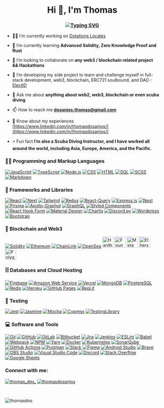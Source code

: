 <h1 align="center">Hi 👋, I'm <strong>Thomas</strong></h1>
<h3 align="center"> 
<a href="https://git.io/typing-svg"><img src="https://readme-typing-svg.herokuapp.com?font=Poppins&size=30&duration=2500&color=FFDE44&center=true&vCenter=true&multiline=true&repeat=false&width=620&height=100&lines=+A+passionate+Full+Stack+Web+Developer;%26%26+Blockchain+Developer" alt="Typing SVG" /></a>
</h3>

- 👨‍💻 I’m currently working on [Dotations Locales](https://gitlab.com/incubateur-territoires/startups/dotations-locales/dotations-locales-app)

- 🧠 I’m currently learning **Advanced Solidity, Zero Knowledge Proof and Rust**

- 🤝 I’m looking to collaborate on **any web3 / blockchain related project && Hackathons**

- 🌱 I’m developing my side project to learn and challenge myself in full-stack development, web3, blockchain, ERC721 soulbound, and DAO : [ElectID](https://github.com/ThomasDos/ElectID)

- 💬 Ask me about **anything about web2, web3, blockchain or even scuba diving**

- 📫 How to reach me **dosanjos.thomas@gmail.com**

- 📄 Know about my experiences [https://www.linkedin.com/in/thomasdosanjos/](https://www.linkedin.com/in/thomasdosanjos/)

- ⚡ Fun fact **I’m also a Scuba Diving Instructor, and I have worked all around the world, including Asia, Europe, America, and the Pacific.**



<h3>👨‍💻 Programming and Markup Languages</h3>

  <p>
      <a href="https://github.com/search?q=user%3AThomasDos+language%3Ajavascript"><img alt="JavaScript" src="https://img.shields.io/badge/JavaScript-F7DF1E.svg?logo=javascript&logoColor=black"></a>
      <a href="https://github.com/search?q=user%3AThomasDos+language%3AtypeScript"><img alt="TypeScript" src="https://img.shields.io/badge/TypeScript-007ACC.svg?logo=typescript&logoColor=white"></a>
      <a href="https://github.com/search?q=user%3AThomasDos+language%3Ajavascript"><img alt="Node.js" src="https://img.shields.io/badge/Node.js-43853D.svg?logo=node.js&logoColor=white"></a>
      <a href="https://github.com/search?q=user%3AThomasDos+language%3Acss"><img alt="CSS" src="https://img.shields.io/badge/CSS-1572B6.svg?logo=css3&logoColor=white"></a>
      <a href="https://github.com/search?q=user%3AThomasDos+language%3Ahtml"><img alt="HTML" src="https://img.shields.io/badge/HTML-E34F26.svg?logo=html5&logoColor=white"></a>
      <a href="https://github.com/search?q=user%3AThomasDos+language%3Asql"><img alt="SQL" src="https://custom-icon-badges.demolab.com/badge/SQL-025E8C.svg?logo=database&logoColor=white"></a>
      <a href="https://github.com/search?q=user%3AThomasDos+language%3Ascss"><img alt="SCSS" src="https://img.shields.io/badge/SASS-hotpink.svg?style=flat&logo=SASS&logoColor=white"></a>
      <a href="https://github.com/search?q=user%3AThomasDos+language%3Amarkdown"><img alt="Markdown" src="https://img.shields.io/badge/Markdown-000000.svg?logo=markdown&logoColor=white"></a>
  </p>


<h3>🧰 Frameworks and Libraries</h3>

  <p>
      <a href="https://github.com/search?q=user%3AThomasDos+language%3Atsx"><img alt="React" src="https://img.shields.io/badge/React-20232a.svg?logo=react&logoColor=%2361DAFB"></a>
      <a href="https://github.com/search?q=user%3AThomasDos+language%3Atsx"><img alt="Next" src="https://img.shields.io/badge/Next.js-000?logo=nextdotjs&logoColor=fff&style=Flat"></a>
      <a href="#"><img alt="Tailwind" src="https://img.shields.io/badge/tailwindcss-%2338B2AC.svg?style=Flat&logo=tailwind-css&logoColor=white"></a>
      <a href="#"><img alt="Redux" src="https://img.shields.io/badge/redux-%23593d88.svg?style=flat&logo=redux&logoColor=white"></a>
      <a href="#"><img alt="React-Query" src="https://img.shields.io/badge/-React%20Query-FF4154?style=flat&logo=react%20query&logoColor=white"></a> 
      <a href="#"><img alt="Express.js" src="https://img.shields.io/badge/Express.js-404d59.svg?logo=express&logoColor=white"></a>
      <a href="https://github.com/ThomasDos/NestJS-Tasks-Management"><img alt="Nest" src="https://img.shields.io/badge/nestjs-%23E0234E.svg?style=flat&logo=nestjs&logoColor=white"></a>
      <a href="#"><img alt="Prisma" src="https://img.shields.io/badge/Prisma-3982CE?style=flat&logo=Prisma&logoColor=white"></a>
      <a href="#"><img alt="Apollo-Graphql" src="https://img.shields.io/badge/-ApolloGraphQL-311C87?style=flat&logo=apollo-graphql"></a>
      <a href="#"><img alt="GraphQL" src="https://img.shields.io/badge/-GraphQL-E10098?style=flat&logo=graphql&logoColor=white"></a>
      <a href="#"><img alt="Styled Components" src="https://img.shields.io/badge/styled--components-DB7093?style=flat&logo=styled-components&logoColor=white"></a>
      <a href="#"><img alt="React Hook Form" src="https://img.shields.io/badge/React%20Hook%20Form-%23EC5990.svg?style=flat&logo=reacthookform&logoColor=white"></a>
      <a href="#"><img alt="Material Design" src="https://img.shields.io/badge/Material%20Design-0081CB.svg?logo=material-design&logoColor=white"></a>
      <a href="#"><img alt="Chartjs" src="https://img.shields.io/badge/chart.js-F5788D.svg?style=flat&logo=chart.js&logoColor=white"></a>
      <a href="#"><img alt="Discord.py" src="https://custom-icon-badges.demolab.com/badge/Discord.py-0d1620.svg?logo=dpy"></a>
      <a href="#"><img alt="Wordpress" src="https://img.shields.io/badge/Wordpress-21759B?logo=wordpress&logoColor=white"></a>
      <a href="#"><img alt="Bootstrap" src="https://img.shields.io/badge/Bootstrap-7952B3.svg?logo=bootstrap&logoColor=white"></a>
  </p>


<h3>🔗 Blockchain and Web3</h3>

  <p>
    <a href="#"><img alt="Solidity" src="https://img.shields.io/badge/Solidity-%23363636.svg?style=flat&logo=solidity&logoColor=white"></a>
    <a href="#"><img alt="Ethereum" src="https://img.shields.io/badge/Ethereum-3C3C3D?style=flat&logo=Ethereum&logoColor=white"></a>
    <a href="#"><img alt="ChainLink" src="https://img.shields.io/badge/Chainlink-375BD2?style=flat&logo=Chainlink&logoColor=white"></a>
    <a href="#"><img alt="OpenSea" src="https://img.shields.io/badge/OpenSea-%232081E2.svg?style=flat&logo=opensea&logoColor=white"></a>
    <a href="https://hardhat.org/" target="_blank" rel="noreferrer"><img src="https://raw.githubusercontent.com/danielcranney/readme-generator/main/public/icons/skills/hardhat-colored.svg" width="36" height="36" alt="Hardhat" /></a>
    <a href="https://book.getfoundry.sh/" target="_blank" rel="noreferrer"><img src="https://assets-global.website-files.com/6364e65656ab107e465325d2/637aed6751438b58df4f23db_vsOHSnFCWFd7F4FKD3WyqVs5OL1bbnm-OYI7HxjENC8.png" width="36" height="36" alt="Foundry" /></a>
    <a href="https://metamask.io/" target="_blank" rel="noreferrer"><img src="https://raw.githubusercontent.com/danielcranney/readme-generator/main/public/icons/skills/metamask-colored.svg" width="36" height="36" alt="MetaMask" /></a>
    <a href="https://ethers.io" target="_blank" rel="noreferrer"><img src="https://raw.githubusercontent.com/danielcranney/readme-generator/main/public/icons/skills/ethers-colored.svg" width="36" height="36" alt="Ethers" /></a>
    <a href="https://polygon.technology/" target="_blank" rel="noreferrer"><img src="https://raw.githubusercontent.com/danielcranney/readme-generator/main/public/icons/skills/polygon-colored.svg" width="36" height="36" alt="Polygon" /></a>
  </p>


<h3>🗄️ Databases and Cloud Hosting</h3>

  <p>
    <a href="#"><img alt="Firebase" src="https://img.shields.io/badge/Firebase-039BE5?style=flat&logo=Firebase&logoColor=white"></a>
    <a href="#"><img alt="Amazon Web Service" src="https://img.shields.io/badge/AWS-%23FF9900.svg?style=flat&logo=amazon-aws&logoColor=white"></a>
    <a href="#"><img alt="Vercel" src="https://img.shields.io/badge/Vercel-000000.svg?logo=vercel&logoColor=white"></a>
    <a href="#"><img alt="MongoDB" src ="https://img.shields.io/badge/MongoDB-4ea94b.svg?logo=mongodb&logoColor=white"></a>
    <a href="#"><img alt="PostgreSQL" src ="https://img.shields.io/badge/PostgreSQL-316192.svg?logo=postgresql&logoColor=white"></a>
    <a href="#"><img alt="Redis" src="https://img.shields.io/badge/redis-%23DD0031.svg?style=flat&logo=redis&logoColor=white"></a>
    <a href="#"><img alt="Heroku" src="https://img.shields.io/badge/Heroku-430098.svg?logo=heroku&logoColor=white"></a>
    <a href="#"><img alt="GitHub Pages" src="https://img.shields.io/badge/GitHub%20Pages-327FC7.svg?logo=github&logoColor=white"></a>
    <a href="#"><img alt="Repl.it" src="https://img.shields.io/badge/Repl.it-0D101E.svg?logo=Replit&logoColor=white"></a>
</p>

<h3>🧪 Testing</h3>

<p>
    <a href="#"><img alt="Jest" src="https://img.shields.io/badge/-jest-%23C21325?style=flat&logo=jest&logoColor=white"></a>
    <a href="#"><img alt="Jasmine" src="https://img.shields.io/badge/-Jasmine-%238A4182?style=flat&logo=Jasmine&logoColor=white"></a>
    <a href="#"><img alt="Mocha" src="https://img.shields.io/badge/-mocha-%238D6748?style=flat&logo=mocha&logoColor=white"></a>
    <a href="#"><img alt="Cypress" src="https://img.shields.io/badge/-cypress-%23E5E5E5?style=flat&logo=cypress&logoColor=058a5e"></a>
    <a href="#"><img alt="TestingLibrary" src="https://img.shields.io/badge/-TestingLibrary-%23E33332?style=flat&logo=testing-library&logoColor=white"></a>
</p>  




<h3>💻 Software and Tools</h3>

<p>
    <a href="#"><img alt="Git" src="https://img.shields.io/badge/Git-F05033.svg?logo=git&logoColor=white"></a>
    <a href="#"><img alt="GitHub" src="https://img.shields.io/badge/github-%23121011.svg?style=flat&logo=github&logoColor=white"></a>
    <a href="#"><img alt="GitLab" src="https://img.shields.io/badge/gitlab-%23181717.svg?style=flat&logo=gitlab&logoColor=white"></a>
    <a href="#"><img alt="Bitbucket" src="https://img.shields.io/badge/bitbucket-%230047B3.svg?style=flat&logo=bitbucket&logoColor=white"></a>
    <a href="#"><img alt="Jira" src="https://img.shields.io/badge/jira-%230A0FFF.svg?style=flat&logo=jira&logoColor=white"></a>
    <a href="#"><img alt="Jenkins" src="https://img.shields.io/badge/jenkins-%232C5263.svg?style=flat&logo=jenkins&logoColor=white"></a>
    <a href="#"><img alt="ESLint" src="https://img.shields.io/badge/ESLint-4B3263?style=flat&logo=eslint&logoColor=white"></a>
    <a href="#"><img alt="Babel" src="https://img.shields.io/badge/Babel-F9DC3e?style=flat&logo=babel&logoColor=black"></a>
    <a href="#"><img alt="Webpack" src="https://img.shields.io/badge/webpack-%238DD6F9.svg?style=flat&logo=webpack&logoColor=black"></a>
    <a href="#"><img alt="NPM" src="https://img.shields.io/badge/NPM-%23CB3837.svg?style=flat&logo=npm&logoColor=white"></a>
    <a href="#"><img alt="Yarn" src="https://img.shields.io/badge/yarn-%232C8EBB.svg?style=flat&logo=yarn&logoColor=white"></a>
    <a href="#"><img alt="Docker" src="https://img.shields.io/badge/docker-%230db7ed.svg?style=flat&logo=docker&logoColor=white"></a>
    <a href="#"><img alt="Kubernetes" src="https://img.shields.io/badge/kubernetes-%23326ce5.svg?style=flat&logo=kubernetes&logoColor=white"></a>
    <a href="#"><img alt="SonarQube" src="https://img.shields.io/badge/SonarQube-black?style=flat&logo=sonarqube&logoColor=4E9BCD"></a>
    <a href="#"><img alt="GitHub Actions" src="https://img.shields.io/badge/GitHub%20Actions-2671E5.svg?logo=github%20actions&logoColor=white"></a>
    <a href="#"><img alt="Postman" src="https://img.shields.io/badge/Postman-FF6C37?logo=postman&logoColor=white"></a>
    <a href="#"><img alt="Slack" src="https://img.shields.io/badge/Slack-4A154B?style=flat&logo=slack&logoColor=white"></a>
    <a href="#"><img alt="Figma" src="https://img.shields.io/badge/figma-%23F24E1E.svg?style=flat&logo=figma&logoColor=white"></a>
    <a href="#"><img alt="Android Studio" src="https://img.shields.io/badge/Android%20Studio-008678.svg?logo=android-studio&logoColor=white"></a>
    <a href="#"><img alt="Brave" src="https://img.shields.io/badge/-Brave-FB542B?logo=brave&logoColor=white"></a>
    <a href="#"><img alt="OBS Studio" src="https://img.shields.io/badge/-OBS-302E31?logo=obs-studio&logoColor=white"></a>
    <a href="#"><img alt="Visual Studio Code" src="https://img.shields.io/badge/Visual%20Studio%20Code-0078d7.svg?logo=visual-studio-code&logoColor=white"></a>
    <a href="#"><img alt="Discord" src="https://img.shields.io/badge/-Discord-5865F2.svg?logo=discord&logoColor=white"></a>
    <a href="#"><img alt="Stack Overflow" src="https://img.shields.io/badge/-Stack%20Overflow-FE7A16?logo=stack-overflow&logoColor=white"></a>
    <a href="#"><img alt="Google Sheets" src="https://img.shields.io/badge/Sheets-34A853.svg?logo=google%20sheets&logoColor=white"></a>
</p>  




<p>
<h3 align="left">Connect with me:</h3>

<p align="left">
<a href="https://twitter.com/thomas_dev_" target="blank"><img align="center" src="https://img.shields.io/badge/Twitter-%231DA1F2.svg?style=for-the-badge&logo=Twitter&logoColor=white" alt="thomas_dev_" /></a>
<a href="https://linkedin.com/in/thomasdosanjos" target="blank"><img align="center" src="https://img.shields.io/badge/linkedin-%230077B5.svg?style=for-the-badge&logo=linkedin&logoColor=white" alt="thomasdosanjos" /></a></p>
</p>

<br/>

<p><img align="left" src="https://github-readme-stats.vercel.app/api/top-langs?username=thomasdos&show_icons=true&locale=en&layout=compact" alt="thomasdos" /></p>

